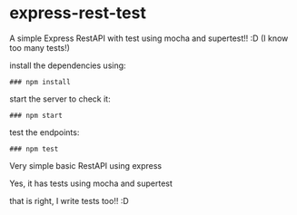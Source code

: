 # express-rest-test
A simple Express RestAPI with test using mocha and supertest!! :D (I know too many tests!)

install the dependencies using:

    ### npm install

start the server to check it:

    ### npm start

test the endpoints:
    
    ### npm test


Very simple basic RestAPI using express

Yes, it has tests using mocha and supertest

that is right, I write tests too!! :D
